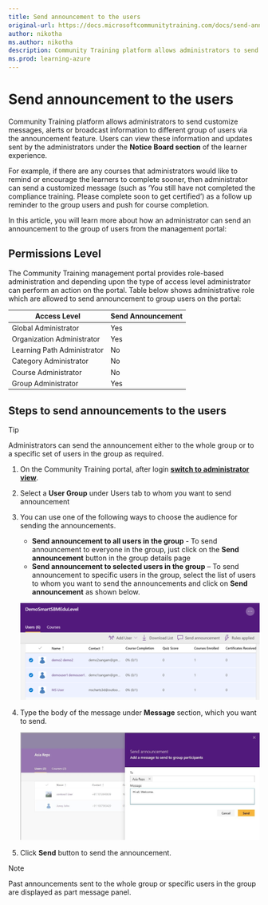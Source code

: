 ```yaml
---
title: Send announcement to the users
original-url: https://docs.microsoftcommunitytraining.com/docs/send-announcement-to-the-users
author: nikotha
ms.author: nikotha
description: Community Training platform allows administrators to send customize messages, alerts or broadcast information to different group of users via the announcement feature.
ms.prod: learning-azure
---
```


# Send announcement to the users

Community Training platform allows administrators to send customize messages, alerts or broadcast information to different group of users via the announcement feature. Users can view these information and updates sent by the administrators  under the **Notice Board section** of the learner experience.

For example, if there are any courses that administrators would like to remind or encourage the learners to complete sooner,  then administrator can send a customized message (such as ‘You still have not completed the compliance training. Please complete soon to get certified’) as a follow up reminder to the group users and  push for course completion.

In this article, you will learn more about how an administrator can send an announcement to the group of users from the management portal:

## Permissions Level

The Community Training management portal provides role-based administration and depending upon the type of access level administrator can perform an action on the portal. Table below shows administrative role which are allowed to send announcement to group users on the portal:

| Access Level  | Send Announcement |
| --- | --- |
| Global Administrator | Yes |
| Organization Administrator | Yes |
| Learning Path Administrator | No |
| Category Administrator | No |
| Course Administrator | No |
| Group Administrator | Yes |

## Steps to send announcements to the users

> [!TIP]
> Administrators can send the announcement either to the whole group or to a specific set of users in the group as required.

1. On the Community Training portal, after login [**switch to administrator view**](../../get-started/step-by-step-configuration-guide.md#step-2--switch-to-administrator-view-of-the-portal).

2. Select a **User Group** under Users tab to whom you want to send announcement

3. You can use one of the following ways to choose the audience for sending the  announcements.
    - **Send announcement to all users in the group** - To send announcement to everyone in the group, just click on the **Send announcement** button in the group details page
    - **Send announcement to selected users in the group** – To send announcement to specific users in the group, select the list of users to whom you want to send the announcements and click on **Send announcement** as shown below.

    ![Send announcement](../../media/image%2862%29.png)

4. Type the body of the message under **Message** section, which you want to send.

    ![Send Ann1](../../media/SendAnn1.jpg)

5. Click **Send** button to send the announcement.

> [!NOTE]
> Past announcements sent to the whole group or specific users in the group are displayed as part message panel.
